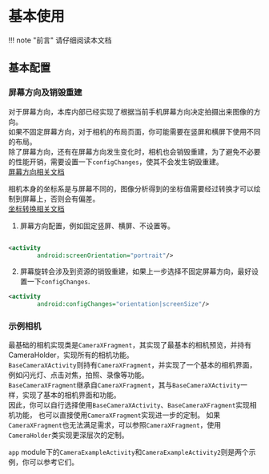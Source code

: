 # 基本使用


!!! note "前言"
        请仔细阅读本文档

## 基本配置

### 屏幕方向及销毁重建

对于屏幕方向，本库内部已经实现了根据当前手机屏幕方向决定拍摄出来图像的方向。  
如果不固定屏幕方向，对于相机的布局页面，你可能需要在竖屏和横屏下使用不同的布局。  
除了屏幕方向，还有在屏幕方向发生变化时，相机也会销毁重建，为了避免不必要的性能开销，需要设置一下`configChanges`，使其不会发生销毁重建。  
[屏幕方向相关文档](https://developer.android.google.cn/media/camera/camerax/orientation-rotation?hl=en)


相机本身的坐标系是与屏幕不同的，图像分析得到的坐标值需要经过转换才可以绘制到屏幕上，否则会有偏差。  
[坐标转换相关文档](https://developer.android.google.cn/media/camera/camerax/transform-output?hl=en)

1. 屏幕方向配置，例如固定竖屏、横屏、不设置等。
```xml

<activity 
        android:screenOrientation="portrait"/>
```
2. 屏幕旋转会涉及到资源的销毁重建，如果上一步选择不固定屏幕方向，最好设置一下`configChanges`.
```xml
<activity 
        android:configChanges="orientation|screenSize"/>
```
### 示例相机
最基础的相机实现类是`CameraXFragment`，其实现了最基本的相机预览，并持有CameraHolder，实现所有的相机功能。  
`BaseCameraXActivity`则持有`CameraXFragment`，并实现了一个基本的相机界面，例如闪光灯、点击对焦，拍照、录像等功能。  
`BaseCameraXFragment`继承自`CameraXFragment`，其与`BaseCameraXActivity`一样，实现了基本的相机界面和功能。  
因此，你可以自行选择使用`BaseCameraXActivity`、`BaseCameraXFragment`实现相机功能， 也可以直接使用`CameraXFragment`实现进一步的定制。
如果`CameraXFragment`也无法满足需求，可以参照`CameraXFragment`，使用`CameraHolder`类实现更深层次的定制。  

`app` module下的`CameraExampleActivity`和`CameraExampleActivity2`则是两个示例，你可以参考它们。
